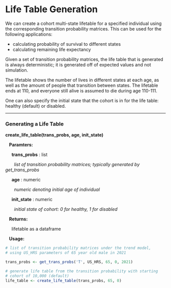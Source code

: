 # Life Table Generation

We can create a cohort multi-state lifetable for a specified individual using the corresponding
transition probability matrices. This can be used for the following applications:

* calculating probability of survival to different states
* calculating remaining life expectancy 

Given a set of transition probability matrices, the life table that is generated is always
deterministic; it is generated off of expected values and not simulation. 

The lifetable shows the number of lives in different states at each age, as well as the 
amount of people that transition between states. The lifetable ends at 110, and everyone still alive is assumed to die during age 110-111.

One can also specify the initial state that the cohort is in for the life table: healthy (default)
or disabled. 

---

### Generating a Life Table

**create_life_table(trans_probs, age, init_state)**

&nbsp;&nbsp; **Paramters:**

&nbsp;&nbsp;&nbsp;&nbsp; **trans_probs** : list

&nbsp;&nbsp;&nbsp;&nbsp;&nbsp;&nbsp; *list of transition probability matrices; typically generated by get_trans_probs*

&nbsp;&nbsp;&nbsp;&nbsp; **age** : numeric

&nbsp;&nbsp;&nbsp;&nbsp;&nbsp;&nbsp; *numeric denoting initial age of individual*

&nbsp;&nbsp;&nbsp;&nbsp; **init_state** : numeric

&nbsp;&nbsp;&nbsp;&nbsp;&nbsp;&nbsp; *initial state of cohort: 0 for healthy, 1 for disabled*

&nbsp;&nbsp; **Returns:**

&nbsp;&nbsp;&nbsp;&nbsp; lifetable as a dataframe

&nbsp;&nbsp; **Usage:**

```r
# list of transition probability matrices under the trend model, 
# using US_HRS parameters of 65 year old male in 2021

trans_probs <- get_trans_probs('T', US_HRS, 65, 0, 2021)

# generate life table from the transition probability with starting
# cohort of 10,000 (default)
life_table <- create_life_table(trans_probs, 65, 0)
```
